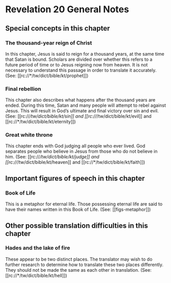 # Revelation 20 General Notes
## Special concepts in this chapter

### The thousand-year reign of Christ

In this chapter, Jesus is said to reign for a thousand years, at the same time that Satan is bound. Scholars are divided over whether this refers to a future period of time or to Jesus reigning now from heaven. It is not necessary to understand this passage in order to translate it accurately. (See: [[rc://*/tw/dict/bible/kt/prophet]])

### Final rebellion

This chapter also describes what happens after the thousand years are ended. During this time, Satan and many people will attempt to rebel against Jesus. This will result in God’s ultimate and final victory over sin and evil. (See: [[rc://*/tw/dict/bible/kt/sin]] and [[rc://*/tw/dict/bible/kt/evil]] and [[rc://*/tw/dict/bible/kt/eternity]])

### Great white throne

This chapter ends with God judging all people who ever lived. God separates people who believe in Jesus from those who do not believe in him. (See: [[rc://*/tw/dict/bible/kt/judge]] and [[rc://*/tw/dict/bible/kt/heaven]] and [[rc://*/tw/dict/bible/kt/faith]])

## Important figures of speech in this chapter

### Book of Life

This is a metaphor for eternal life. Those possessing eternal life are said to have their names written in this Book of Life. (See: [[figs-metaphor]])

## Other possible translation difficulties in this chapter

### Hades and the lake of fire
These appear to be two distinct places. The translator may wish to do further research to determine how to translate these two places differently. They should not be made the same as each other in translation. (See: [[rc://*/tw/dict/bible/kt/hell]])